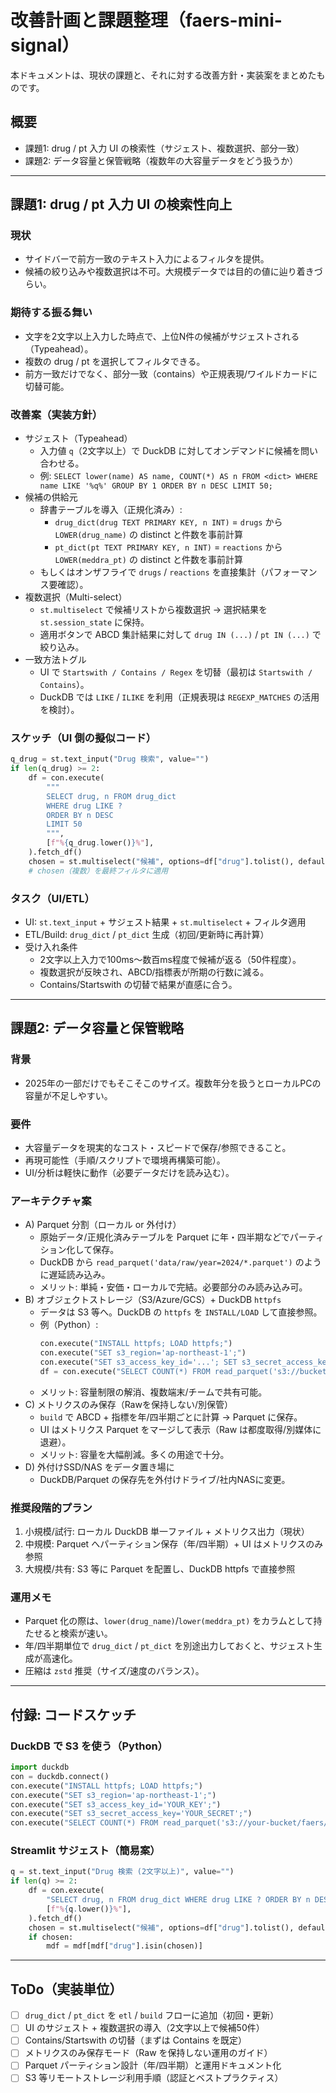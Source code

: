 # 改善計画と課題整理（faers-mini-signal）

本ドキュメントは、現状の課題と、それに対する改善方針・実装案をまとめたものです。

## 概要
- 課題1: drug / pt 入力 UI の検索性（サジェスト、複数選択、部分一致）
- 課題2: データ容量と保管戦略（複数年の大容量データをどう扱うか）

---

## 課題1: drug / pt 入力 UI の検索性向上

### 現状
- サイドバーで前方一致のテキスト入力によるフィルタを提供。
- 候補の絞り込みや複数選択は不可。大規模データでは目的の値に辿り着きづらい。

### 期待する振る舞い
- 文字を2文字以上入力した時点で、上位N件の候補がサジェストされる（Typeahead）。
- 複数の drug / pt を選択してフィルタできる。
- 前方一致だけでなく、部分一致（contains）や正規表現/ワイルドカードに切替可能。

### 改善案（実装方針）
- サジェスト（Typeahead）
  - 入力値 `q`（2文字以上）で DuckDB に対してオンデマンドに候補を問い合わせる。
  - 例: `SELECT lower(name) AS name, COUNT(*) AS n FROM <dict> WHERE name LIKE '%q%' GROUP BY 1 ORDER BY n DESC LIMIT 50;`
- 候補の供給元
  - 辞書テーブルを導入（正規化済み）:
    - `drug_dict(drug TEXT PRIMARY KEY, n INT)` = `drugs` から `LOWER(drug_name)` の distinct と件数を事前計算
    - `pt_dict(pt TEXT PRIMARY KEY, n INT)` = `reactions` から `LOWER(meddra_pt)` の distinct と件数を事前計算
  - もしくはオンザフライで `drugs` / `reactions` を直接集計（パフォーマンス要確認）。
- 複数選択（Multi-select）
  - `st.multiselect` で候補リストから複数選択 → 選択結果を `st.session_state` に保持。
  - 適用ボタンで ABCD 集計結果に対して `drug IN (...)` / `pt IN (...)` で絞り込み。
- 一致方法トグル
  - UI で `Startswith / Contains / Regex` を切替（最初は `Startswith / Contains`）。
  - DuckDB では `LIKE` / `ILIKE` を利用（正規表現は `REGEXP_MATCHES` の活用を検討）。

### スケッチ（UI 側の擬似コード）
```python
q_drug = st.text_input("Drug 検索", value="")
if len(q_drug) >= 2:
    df = con.execute(
        """
        SELECT drug, n FROM drug_dict
        WHERE drug LIKE ?
        ORDER BY n DESC
        LIMIT 50
        """,
        [f"%{q_drug.lower()}%"],
    ).fetch_df()
    chosen = st.multiselect("候補", options=df["drug"].tolist(), default=[])
    # chosen（複数）を最終フィルタに適用
```

### タスク（UI/ETL）
- UI: `st.text_input` + サジェスト結果 + `st.multiselect` + フィルタ適用
- ETL/Build: `drug_dict` / `pt_dict` 生成（初回/更新時に再計算）
- 受け入れ条件
  - 2文字以上入力で100ms〜数百ms程度で候補が返る（50件程度）。
  - 複数選択が反映され、ABCD/指標表が所期の行数に減る。
  - Contains/Startswith の切替で結果が直感に合う。

---

## 課題2: データ容量と保管戦略

### 背景
- 2025年の一部だけでもそこそこのサイズ。複数年分を扱うとローカルPCの容量が不足しやすい。

### 要件
- 大容量データを現実的なコスト・スピードで保存/参照できること。
- 再現可能性（手順/スクリプトで環境再構築可能）。
- UI/分析は軽快に動作（必要データだけを読み込む）。

### アーキテクチャ案
- A) Parquet 分割（ローカル or 外付け）
  - 原始データ/正規化済みテーブルを Parquet に年・四半期などでパーティション化して保存。
  - DuckDB から `read_parquet('data/raw/year=2024/*.parquet')` のように遅延読み込み。
  - メリット: 単純・安価・ローカルで完結。必要部分のみ読み込み可。
- B) オブジェクトストレージ（S3/Azure/GCS）+ DuckDB `httpfs`
  - データは S3 等へ。DuckDB の `httpfs` を `INSTALL/LOAD` して直接参照。
  - 例（Python）:
    ```python
    con.execute("INSTALL httpfs; LOAD httpfs;")
    con.execute("SET s3_region='ap-northeast-1';")
    con.execute("SET s3_access_key_id='...'; SET s3_secret_access_key='...';")
    df = con.execute("SELECT COUNT(*) FROM read_parquet('s3://bucket/faers/year=2024/*.parquet')").fetchdf()
    ```
  - メリット: 容量制限の解消、複数端末/チームで共有可能。
- C) メトリクスのみ保存（Rawを保持しない/別保管）
  - `build` で ABCD + 指標を年/四半期ごとに計算 → Parquet に保存。
  - UI はメトリクス Parquet をマージして表示（Raw は都度取得/別媒体に退避）。
  - メリット: 容量を大幅削減。多くの用途で十分。
- D) 外付けSSD/NAS をデータ置き場に
  - DuckDB/Parquet の保存先を外付けドライブ/社内NASに変更。

### 推奨段階的プラン
1) 小規模/試行: ローカル DuckDB 単一ファイル + メトリクス出力（現状）
2) 中規模: Parquet へパーティション保存（年/四半期）+ UI はメトリクスのみ参照
3) 大規模/共有: S3 等に Parquet を配置し、DuckDB httpfs で直接参照

### 運用メモ
- Parquet 化の際は、`lower(drug_name)`/`lower(meddra_pt)` をカラムとして持たせると検索が速い。
- 年/四半期単位で `drug_dict` / `pt_dict` を別途出力しておくと、サジェスト生成が高速化。
- 圧縮は `zstd` 推奨（サイズ/速度のバランス）。

---

## 付録: コードスケッチ

### DuckDB で S3 を使う（Python）
```python
import duckdb
con = duckdb.connect()
con.execute("INSTALL httpfs; LOAD httpfs;")
con.execute("SET s3_region='ap-northeast-1';")
con.execute("SET s3_access_key_id='YOUR_KEY';")
con.execute("SET s3_secret_access_key='YOUR_SECRET';")
con.execute("SELECT COUNT(*) FROM read_parquet('s3://your-bucket/faers/year=2024/*.parquet')").fetchall()
```

### Streamlit サジェスト（簡易案）
```python
q = st.text_input("Drug 検索 (2文字以上)", value="")
if len(q) >= 2:
    df = con.execute(
        "SELECT drug, n FROM drug_dict WHERE drug LIKE ? ORDER BY n DESC LIMIT 50",
        [f"%{q.lower()}%"],
    ).fetch_df()
    chosen = st.multiselect("候補", options=df["drug"].tolist(), default=[])
    if chosen:
        mdf = mdf[mdf["drug"].isin(chosen)]
```

---

## ToDo（実装単位）
- [ ] `drug_dict` / `pt_dict` を `etl` / `build` フローに追加（初回・更新）
- [ ] UI のサジェスト + 複数選択の導入（2文字以上で候補50件）
- [ ] Contains/Startswith の切替（まずは Contains を既定）
- [ ] メトリクスのみ保存モード（Raw を保持しない運用のガイド）
- [ ] Parquet パーティション設計（年/四半期）と運用ドキュメント化
- [ ] S3 等リモートストレージ利用手順（認証とベストプラクティス）
